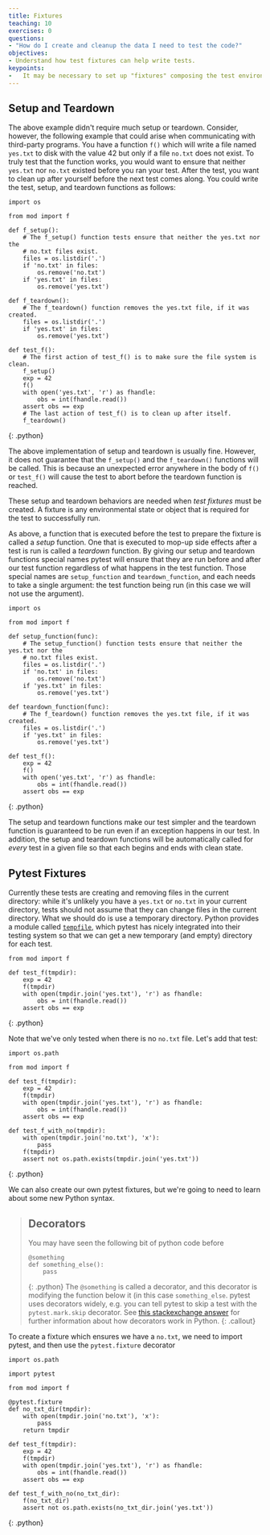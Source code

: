 ```yaml
---
title: Fixtures
teaching: 10
exercises: 0
questions:
- "How do I create and cleanup the data I need to test the code?"
objectives:
- Understand how test fixtures can help write tests.
keypoints:
-   It may be necessary to set up "fixtures" composing the test environment.
---
```


## Setup and Teardown

The above example didn't require much setup or teardown. Consider, however, the
following example that could arise when communicating with third-party programs.
You have a function `f()` which will write a file named `yes.txt` to disk with
the value 42 but only if a file `no.txt` does not exist. To truly test that the
function works, you would want to ensure that neither `yes.txt` nor `no.txt`
existed before you ran your test. After the test, you want to clean up after
yourself before the next test comes along.  You could write the test, setup,
and teardown functions as follows:

~~~
import os

from mod import f

def f_setup():
    # The f_setup() function tests ensure that neither the yes.txt nor the
    # no.txt files exist.
    files = os.listdir('.')
    if 'no.txt' in files:
        os.remove('no.txt')
    if 'yes.txt' in files:
        os.remove('yes.txt')

def f_teardown():
    # The f_teardown() function removes the yes.txt file, if it was created.
    files = os.listdir('.')
    if 'yes.txt' in files:
        os.remove('yes.txt')

def test_f():
    # The first action of test_f() is to make sure the file system is clean.
    f_setup()
    exp = 42
    f()
    with open('yes.txt', 'r') as fhandle:
        obs = int(fhandle.read())
    assert obs == exp
    # The last action of test_f() is to clean up after itself.
    f_teardown()
~~~
{: .python}

The above implementation of setup and teardown is usually fine.
However, it does not guarantee that the `f_setup()` and the `f_teardown()` 
functions will be called. This is because an unexpected error anywhere in 
the body of `f()` or `test_f()` will cause the test to abort before the 
teardown function is reached.

These setup and teardown behaviors are needed when _test fixtures_
must be created.  A fixture is any environmental state or object that
is required for the test to successfully run.

As above, a function that is executed before the test to prepare the fixture
is called a _setup_ function. One that is executed to mop-up side effects
after a test is run is called a _teardown_ function.
By giving our setup and teardown functions special names pytest will
ensure that they are run before and after our test function regardless of
what happens in the test function.
Those special names are `setup_function` and `teardown_function`,
and each needs to take a single argument: the test function being run
(in this case we will not use the argument).

~~~
import os

from mod import f

def setup_function(func):
    # The setup_function() function tests ensure that neither the yes.txt nor the
    # no.txt files exist.
    files = os.listdir('.')
    if 'no.txt' in files:
        os.remove('no.txt')
    if 'yes.txt' in files:
        os.remove('yes.txt')

def teardown_function(func):
    # The f_teardown() function removes the yes.txt file, if it was created.
    files = os.listdir('.')
    if 'yes.txt' in files:
        os.remove('yes.txt')

def test_f():
    exp = 42
    f()
    with open('yes.txt', 'r') as fhandle:
        obs = int(fhandle.read())
    assert obs == exp
~~~
{: .python}

The setup and teardown functions make our test simpler and the teardown
function is guaranteed to be run even if an exception happens in our test.
In addition, the setup and teardown functions will be automatically called for
_every_ test in a given file so that each begins and ends with clean state.

## Pytest Fixtures
Currently these tests are creating and removing files in the current directory:
while it's unlikely you have a `yes.txt` or `no.txt` in your current directory,
tests should not assume that they can change files in the current directory.
What we should do is use a temporary directory. Python provides a module called
[`tempfile`](https://docs.python.org/3/library/tempfile.html), which pytest has
nicely integrated into their testing system so that we can get a new temporary
(and empty) directory for each test.

~~~
from mod import f

def test_f(tmpdir):
    exp = 42
    f(tmpdir)
    with open(tmpdir.join('yes.txt'), 'r') as fhandle:
        obs = int(fhandle.read())
    assert obs == exp
~~~
{: .python}

Note that we've only tested when there is no `no.txt` file. Let's add that test:
~~~
import os.path

from mod import f

def test_f(tmpdir):
    exp = 42
    f(tmpdir)
    with open(tmpdir.join('yes.txt'), 'r') as fhandle:
        obs = int(fhandle.read())
    assert obs == exp

def test_f_with_no(tmpdir):
    with open(tmpdir.join('no.txt'), 'x'):
        pass
    f(tmpdir)
    assert not os.path.exists(tmpdir.join('yes.txt'))
~~~
{: .python}

We can also create our own pytest fixtures, but we're going to need to learn
about some new Python syntax.

> ## Decorators
> You may have seen the following bit of python code before
> ~~~
> @something
> def something_else():
>     pass
> ~~~
> {: .python}
> The `@something` is called a decorator, and this decorator is modifying the
> function below it (in this case `something_else`. pytest uses decorators
> widely, e.g. you can tell pytest to skip a test with the `pytest.mark.skip`
> decorator. See
> [this stackexchange answer](https://stackoverflow.com/questions/739654/how-to-make-a-chain-of-function-decorators/1594484#1594484)
> for further information about how decorators work in Python.
{: .callout}

To create a fixture which ensures we have a `no.txt`, we need to import pytest,
and then use the `pytest.fixture` decorator
~~~
import os.path

import pytest

from mod import f

@pytest.fixture
def no_txt_dir(tmpdir):
    with open(tmpdir.join('no.txt'), 'x'):
        pass
    return tmpdir

def test_f(tmpdir):
    exp = 42
    f(tmpdir)
    with open(tmpdir.join('yes.txt'), 'r') as fhandle:
        obs = int(fhandle.read())
    assert obs == exp

def test_f_with_no(no_txt_dir):
    f(no_txt_dir)
    assert not os.path.exists(no_txt_dir.join('yes.txt'))
~~~
{: .python}
